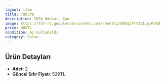 ```yaml
---
layout: item
title: Tabure
description: IKEA Oddvar, Çam
image: https://lh7-rt.googleusercontent.com/sheetsz/AHOq17F4311vpjHVkD-EoACCdMVUW5fjs7-9uVb-jzz1GUIDFncc3FUuhTo6yrVpImesJCEy0GLFVIEvbNo-so2blIMjPNCT6IgNtUD5EFduFUZ16zebUpeSL59Tr07KohD0yUXpP39X=w132-h20?key=2U9y3bet6twSOujF3SfoMA
price: 300TL
condition: Az kullanıldı
category: Salon
---
```


## Ürün Detayları
- **Adet**: 2
- **Güncel Sıfır Fiyatı**: 529TL
